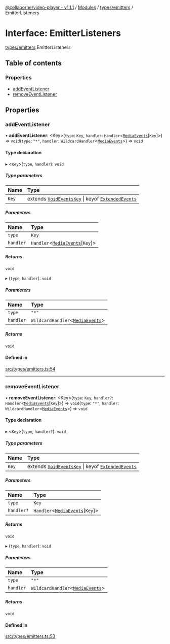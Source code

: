 [@collaborne/video-player - v1.1.1](/docs/../README.md) / [Modules](/docs/modules.md) / [types/emitters](/docs/modules/types_emitters.md) / EmitterListeners

# Interface: EmitterListeners

[types/emitters](/docs/modules/types_emitters.md).EmitterListeners

## Table of contents

### Properties

- [addEventListener](/docs/interfaces/types_emitters.EmitterListeners.md#addeventlistener)
- [removeEventListener](/docs/interfaces/types_emitters.EmitterListeners.md#removeeventlistener)

## Properties

### addEventListener

• **addEventListener**: <Key\>(`type`: `Key`, `handler`: `Handler`<[`MediaEvents`](/docs/modules/types_emitters.md#mediaevents)[`Key`]\>) => `void`(`type`: ``"*"``, `handler`: `WildcardHandler`<[`MediaEvents`](/docs/modules/types_emitters.md#mediaevents)\>) => `void`

#### Type declaration

▸ <`Key`\>(`type`, `handler`): `void`

##### Type parameters

| Name | Type |
| :------ | :------ |
| `Key` | extends [`VoidEventsKey`](/docs/modules/types_emitters.md#voideventskey) \| keyof [`ExtendedEvents`](/docs/modules/types_emitters.md#extendedevents) |

##### Parameters

| Name | Type |
| :------ | :------ |
| `type` | `Key` |
| `handler` | `Handler`<[`MediaEvents`](/docs/modules/types_emitters.md#mediaevents)[`Key`]\> |

##### Returns

`void`

▸ (`type`, `handler`): `void`

##### Parameters

| Name | Type |
| :------ | :------ |
| `type` | ``"*"`` |
| `handler` | `WildcardHandler`<[`MediaEvents`](/docs/modules/types_emitters.md#mediaevents)\> |

##### Returns

`void`

#### Defined in

[src/types/emitters.ts:54](https://github.com/Collaborne/video-player/blob/0cbe36f/src/types/emitters.ts#L54)

___

### removeEventListener

• **removeEventListener**: <Key\>(`type`: `Key`, `handler?`: `Handler`<[`MediaEvents`](/docs/modules/types_emitters.md#mediaevents)[`Key`]\>) => `void`(`type`: ``"*"``, `handler`: `WildcardHandler`<[`MediaEvents`](/docs/modules/types_emitters.md#mediaevents)\>) => `void`

#### Type declaration

▸ <`Key`\>(`type`, `handler?`): `void`

##### Type parameters

| Name | Type |
| :------ | :------ |
| `Key` | extends [`VoidEventsKey`](/docs/modules/types_emitters.md#voideventskey) \| keyof [`ExtendedEvents`](/docs/modules/types_emitters.md#extendedevents) |

##### Parameters

| Name | Type |
| :------ | :------ |
| `type` | `Key` |
| `handler?` | `Handler`<[`MediaEvents`](/docs/modules/types_emitters.md#mediaevents)[`Key`]\> |

##### Returns

`void`

▸ (`type`, `handler`): `void`

##### Parameters

| Name | Type |
| :------ | :------ |
| `type` | ``"*"`` |
| `handler` | `WildcardHandler`<[`MediaEvents`](/docs/modules/types_emitters.md#mediaevents)\> |

##### Returns

`void`

#### Defined in

[src/types/emitters.ts:53](https://github.com/Collaborne/video-player/blob/0cbe36f/src/types/emitters.ts#L53)
